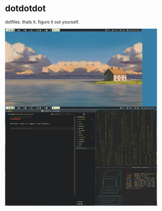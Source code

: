 # dotdotdot

dotfiles. thats it. figure it out yourself.

![screenshot preview](./screenshot/screenshot.png)